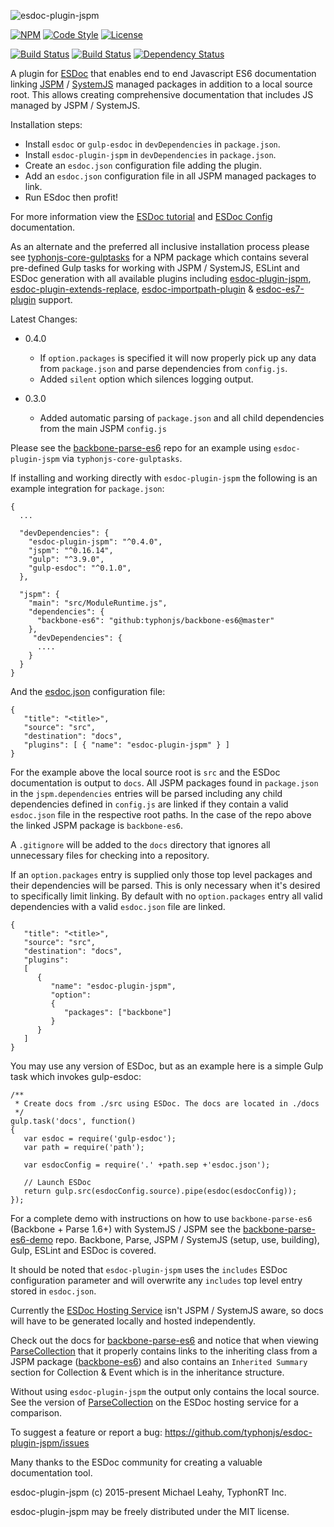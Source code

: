 ![esdoc-plugin-jspm](http://i.imgur.com/1TsbnX2.png)

[![NPM](https://img.shields.io/npm/v/esdoc-plugin-jspm.svg?label=npm)](https://www.npmjs.com/package/esdoc-plugin-jspm)
[![Code Style](https://img.shields.io/badge/code%20style-allman-yellowgreen.svg?style=flat)](https://en.wikipedia.org/wiki/Indent_style#Allman_style)
[![License](https://img.shields.io/badge/license-MIT-yellowgreen.svg?style=flat)](https://github.com/typhonjs/esdoc-plugin-jspm/blob/master/LICENSE)

[![Build Status](https://travis-ci.org/typhonjs/esdoc-plugin-jspm.svg?branch=master)](https://travis-ci.org/typhonjs/esdoc-plugin-jspm)
[![Build Status](https://img.shields.io/codecov/c/github/typhonjs/esdoc-plugin-jspm.svg)](https://codecov.io/github/typhonjs/esdoc-plugin-jspm)
[![Dependency Status](https://www.versioneye.com/user/projects/562b368236d0ab0019001056/badge.svg?style=flat)](https://www.versioneye.com/user/projects/562b368236d0ab0019001056)

A plugin for [ESDoc](https://esdoc.org) that enables end to end Javascript ES6 documentation linking [JSPM](http://jspm.io) / [SystemJS](https://github.com/systemjs/systemjs) managed packages in addition to a local source root. This allows creating comprehensive documentation that includes JS managed by JSPM / SystemJS. 

Installation steps:
- Install `esdoc` or `gulp-esdoc` in `devDependencies` in `package.json`.
- Install `esdoc-plugin-jspm` in `devDependencies` in `package.json`.
- Create an `esdoc.json` configuration file adding the plugin.
- Add an `esdoc.json` configuration file in all JSPM managed packages to link.
- Run ESdoc then profit!

For more information view the [ESDoc tutorial](https://esdoc.org/tutorial.html) and [ESDoc Config](https://esdoc.org/config.html) documentation.

As an alternate and the preferred all inclusive installation process please see [typhonjs-core-gulptasks](https://www.npmjs.com/package/typhonjs-core-gulptasks) for a NPM package which contains several pre-defined Gulp tasks for working with JSPM / SystemJS, ESLint and ESDoc generation with all available plugins including [esdoc-plugin-jspm](https://www.npmjs.com/package/esdoc-plugin-jspm), [esdoc-plugin-extends-replace](https://www.npmjs.com/package/esdoc-plugin-extends-replace), [esdoc-importpath-plugin](https://www.npmjs.com/package/esdoc-importpath-plugin]) & [esdoc-es7-plugin](https://www.npmjs.com/package/esdoc-es7-plugin) support.


Latest Changes:
- 0.4.0 
  - If `option.packages` is specified it will now properly pick up any data from `package.json` and parse dependencies
  from `config.js`.
  - Added `silent` option which silences logging output.

- 0.3.0 
  - Added automatic parsing of `package.json` and all child dependencies from the main JSPM `config.js` 

Please see the [backbone-parse-es6](https://github.com/typhonjs/backbone-parse-es6) repo for an example using `esdoc-plugin-jspm` via `typhonjs-core-gulptasks`. 

If installing and working directly with `esdoc-plugin-jspm` the following is an example integration for `package.json`:
```
{
  ...

  "devDependencies": {
    "esdoc-plugin-jspm": "^0.4.0",
    "jspm": "^0.16.14",
    "gulp": "^3.9.0",
    "gulp-esdoc": "^0.1.0",
  },
  
  "jspm": {
    "main": "src/ModuleRuntime.js",
    "dependencies": {
      "backbone-es6": "github:typhonjs/backbone-es6@master"
    },
     "devDependencies": {
      ....
    }
  }
}
```

And the [esdoc.json](https://github.com/typhonjs/backbone-parse-es6/blob/master/esdoc.json) configuration file:

```
{
   "title": "<title>",
   "source": "src",
   "destination": "docs",
   "plugins": [ { "name": "esdoc-plugin-jspm" } ]
}
```

For the example above the local source root is `src` and the ESDoc documentation is output to `docs`. All JSPM packages found in `package.json` in the `jspm.dependencies` entries will be parsed including any child dependencies defined in `config.js` are linked if they contain a valid `esdoc.json` file in the respective root paths. In the case of the repo above the linked JSPM package is `backbone-es6`. 

A `.gitignore` will be added to the `docs` directory that ignores all unnecessary files for checking into a repository. 

If an `option.packages` entry is supplied only those top level packages and their dependencies will be parsed. This is only necessary when it's desired to specifically limit linking. By default with no `option.packages` entry all valid dependencies with a valid `esdoc.json` file are linked.
```
{
   "title": "<title>",
   "source": "src",
   "destination": "docs",
   "plugins": 
   [ 
      { 
         "name": "esdoc-plugin-jspm",
         "option":
         {
            "packages": ["backbone"]
         }
      }
   ]
}
```

You may use any version of ESDoc, but as an example here is a simple Gulp task which invokes gulp-esdoc:

```
/**
 * Create docs from ./src using ESDoc. The docs are located in ./docs
 */
gulp.task('docs', function()
{
   var esdoc = require('gulp-esdoc');
   var path = require('path');

   var esdocConfig = require('.' +path.sep +'esdoc.json');

   // Launch ESDoc
   return gulp.src(esdocConfig.source).pipe(esdoc(esdocConfig));
});
```

For a complete demo with instructions on how to use `backbone-parse-es6` (Backbone + Parse 1.6+) with SystemJS / JSPM see the [backbone-parse-es6-demo](https://github.com/typhonjs/backbone-parse-es6-demo) repo. Backbone, Parse, JSPM / SystemJS (setup, use, building), Gulp, ESLint and ESDoc is covered. 

It should be noted that `esdoc-plugin-jspm` uses the `includes` ESDoc configuration parameter and will overwrite any `includes` top level entry stored in `esdoc.json`.  

Currently the [ESDoc Hosting Service](https://doc.esdoc.org/) isn't JSPM / SystemJS aware, so docs will have to be generated locally and hosted independently.

Check out the docs for [backbone-parse-es6](http://js.typhonrt.org/docs/backbone-parse-es6/) and notice that when viewing [ParseCollection](http://js.typhonrt.org/docs/backbone-parse-es6/class/backbone-parse-es6/src/ParseCollection.js~ParseCollection.html) that it properly contains links to the inheriting class from a JSPM package ([backbone-es6](https://github.com/typhonjs/backbone-es6)) and also contains an `Inherited Summary` section for Collection & Event which is in the inheritance structure. 

Without using `esdoc-plugin-jspm` the output only contains the local source. See the version of [ParseCollection](https://doc.esdoc.org/github.com/typhonjs/backbone-parse-es6/class/src/ParseCollection.js~ParseCollection.html) on the ESDoc hosting service for a comparison.

To suggest a feature or report a bug: https://github.com/typhonjs/esdoc-plugin-jspm/issues

Many thanks to the ESDoc community for creating a valuable documentation tool. 

esdoc-plugin-jspm (c) 2015-present Michael Leahy, TyphonRT Inc.

esdoc-plugin-jspm may be freely distributed under the MIT license.
